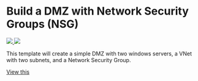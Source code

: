 # Build a DMZ with Network Security Groups (NSG)

<a href="https://portal.azure.com/#create/Microsoft.Template/uri/https%3A%2F%2Fraw.githubusercontent.com%2FAzure%2Fazure-quickstart-templates%2Fmaster%2F301-dmz-nsg-2vms%2Fazuredeploy.json" target="_blank">
    <img src="http://azuredeploy.net/deploybutton.png"/>
</a>
<a href="http://armviz.io/#/?load=https%3A%2F%2Fraw.githubusercontent.com%2FAzure%2Fazure-quickstart-templates%2Fmaster%2F301-dmz-nsg-2vms%2Fazuredeploy.json" target="_blank">
    <img src="http://armviz.io/visualizebutton.png"/>
</a>

This template will create a simple DMZ with two windows servers, a VNet with two subnets, and a Network Security Group. 

<a href="http://armviz.io/#/?load=https%3A%2F%2Fraw.githubusercontent.com%2FSystemsEngineering-Software%2Fazure-quickstart-templates%2FawSE%2F301-dmz-nsg-2vms%2Fazuredeploy.json" target="_blank">
    View this
</a>